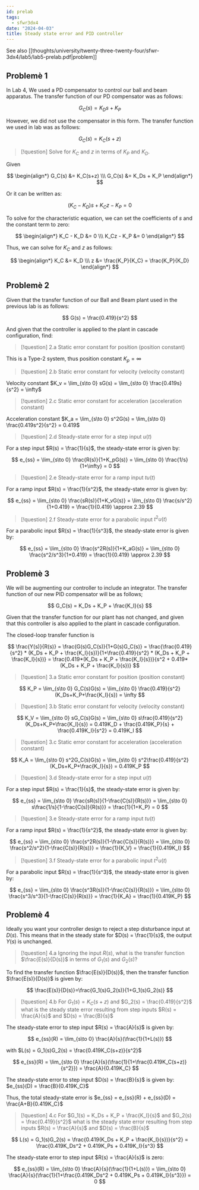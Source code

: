 ```yaml
---
id: prelab
tags:
  - sfwr3dx4
date: "2024-04-03"
title: Steady state error and PID controller
---
```


See also [[thoughts/university/twenty-three-twenty-four/sfwr-3dx4/lab5/lab5-prelab.pdf|problem]]

## Problemè 1

In Lab 4, We used a PD compensator to control our ball and beam apparatus. The transfer function of our PD compensator was as follows:

$$
G_C(s) = K_Ds + K_P
$$

However, we did not use the compensator in this form. The transfer function we used in lab was as follows:

$$
G_C(s) = K_C(s+z)
$$

> [!question]
> Solve for $K_C$ and $z$ in terms of $K_P$ and $K_D$.

Given

$$
\begin{align*}
G_C(s) &= K_C(s+z) \\\
G_C(s) &= K_Ds + K_P
\end{align*}
$$

Or it can be written as:

$$
(K_C - K_D)s + K_Cz - K_P = 0
$$

To solve for the characteristic equation, we can set the coefficients of $s$ and the constant term to zero:

$$
\begin{align*}
K_C - K_D &= 0 \\\
K_Cz - K_P &= 0
\end{align*}
$$

Thus, we can solve for $K_C$ and $z$ as follows:

$$
\begin{align*}
K_C &= K_D \\\
z &= \frac{K_P}{K_C} = \frac{K_P}{K_D}
\end{align*}
$$

## Problemè 2

Given that the transfer function of our Ball and Beam plant used in the previous lab is as follows:

$$
G(s) = \frac{0.419}{s^2}
$$

And given that the controller is applied to the plant in cascade configuration, find:

> [!question] 2.a
> Static error constant for position (position constant)

This is a Type-2 system, thus position constant $K_p = \infty$

> [!question] 2.b
> Static error constant for velocity (velocity constant)

Velocity constant $K_v = \lim_{s\to 0} sG(s) = \lim_{s\to 0} \frac{0.419s}{s^2} = \infty$

> [!question] 2.c
> Static error constant for acceleration (acceleration constant)

Acceleration constant $K_a = \lim_{s\to 0} s^2G(s) = \lim_{s\to 0} \frac{0.419s^2}{s^2} = 0.419$

> [!question] 2.d
> Steady-state error for a step input $u(t)$

For a step input $R(s) = \frac{1}{s}$, the steady-state error is given by:

$$
e_{ss} = \lim_{s\to 0} \frac{R(s)}{1+K_pG(s)} = \lim_{s\to 0} \frac{1/s}{1+\infty} = 0
$$

> [!question] 2.e
> Steady-state error for a ramp input $tu(t)$

For a ramp input $R(s) = \frac{1}{s^2}$, the steady-state error is given by:

$$
e_{ss} = \lim_{s\to 0} \frac{sR(s)}{1+K_vG(s)} = \lim_{s\to 0} \frac{s/s^2}{1+0.419} = \frac{1}{0.419} \approx 2.39
$$

> [!question] 2.f
> Steady-state error for a parabolic input $t^2u(t)$

For a parabolic input $R(s) = \frac{1}{s^3}$, the steady-state error is given by:

$$
e_{ss} = \lim_{s\to 0} \frac{s^2R(s)}{1+K_aG(s)} = \lim_{s\to 0} \frac{s^2/s^3}{1+0.419} = \frac{1}{0.419} \approx 2.39
$$

## Problemè 3

We will be augmenting our controller to include an integrator. The transfer function of our new PID compensator will be as follows;

$$
G_C(s) = K_Ds + K_P + \frac{K_I}{s}
$$

Given that the transfer function for our plant has not changed, and given that this controller is also applied to the plant in cascade configuration.

The closed-loop transfer function is

$$
\frac{Y(s)}{R(s)} = \frac{G(s)G_C(s)}{1+G(s)G_C(s)} = \frac{\frac{0.419}{s^2} * (K_Ds + K_P + \frac{K_I}{s})}{1+\frac{0.419}{s^2} * (K_Ds + K_P + \frac{K_I}{s})} = \frac{0.419*(K_Ds + K_P + \frac{K_I}{s})}{s^2 + 0.419*(K_Ds + K_P + \frac{K_I}{s})}
$$

> [!question] 3.a
> Static error constant for position (position constant)

$$
K_P = \lim_{s\to 0} G_C(s)G(s) = \lim_{s\to 0} \frac{0.419}{s^2}(K_Ds+K_P+\frac{K_I}{s}) = \infty
$$

> [!question] 3.b
> Static error constant for velocity (velocity constant)

$$
K_V = \lim_{s\to 0} sG_C(s)G(s) = \lim_{s\to 0} s\frac{0.419}{s^2}(K_Ds+K_P+\frac{K_I}{s}) = 0.419K_D + \frac{0.419K_P}{s} + \frac{0.419K_I}{s^2} = 0.419K_I
$$

> [!question] 3.c
> Static error constant for acceleration (acceleration constant)

$$
K_A = \lim_{s\to 0} s^2G_C(s)G(s) = \lim_{s\to 0} s^2\frac{0.419}{s^2}(K_Ds+K_P+\frac{K_I}{s}) = 0.419K_P
$$

> [!question] 3.d
> Steady-state error for a step input $u(t)$

For a step input $R(s) = \frac{1}{s}$, the steady-state error is given by:

$$
e_{ss} = \lim_{s\to 0} \frac{sR(s)}{1-\frac{C(s)}{R(s)}} = \lim_{s\to 0} s\frac{1/s}{1-\frac{C(s)}{R(s)}} = \frac{1}{1+K_P} = 0
$$

> [!question] 3.e
> Steady-state error for a ramp input $tu(t)$

For a ramp input $R(s) = \frac{1}{s^2}$, the steady-state error is given by:

$$
e_{ss} = \lim_{s\to 0} \frac{s^2R(s)}{1-\frac{C(s)}{R(s)}} = \lim_{s\to 0} \frac{s^2/s^2}{1-\frac{C(s)}{R(s)}} = \frac{1}{K_V} = \frac{1}{0.419K_I}
$$

> [!question] 3.f
> Steady-state error for a parabolic input $t^2u(t)$

For a parabolic input $R(s) = \frac{1}{s^3}$, the steady-state error is given by:

$$
e_{ss} = \lim_{s\to 0} \frac{s^3R(s)}{1-\frac{C(s)}{R(s)}} = \lim_{s\to 0} \frac{s^3/s^3}{1-\frac{C(s)}{R(s)}} = \frac{1}{K_A} = \frac{1}{0.419K_P}
$$

## Problemè 4

Ideally you want your controller design to reject a step disturbance input at $D(s)$. This means that in the steady state for $D(s) = \frac{1}{s}$, the output $Y(s)$ is unchanged.

> [!question] 4.a
> Ignoring the input $R(s)$, what is the transfer function $\frac{E(s)}{D(s)}$ in terms of $G_1(s)$ and $G_2(s)$?

To find the transfer function $\frac{E(s)}{D(s)}$, then the transfer function $\frac{E(s)}{D(s)}$ is given by:

$$
\frac{E(s)}{D(s)}=\frac{G_1(s)G_2(s)}{1+G_1(s)G_2(s)}
$$

> [!question] 4.b
> For $G_1(s) = K_C(s+z)$ and $G_2(s) = \frac{0.419}{s^2}$ what is the steady state error resulting from step inputs $R(s) = \frac{A}{s}$ and $D(s) = \frac{B}{s}$

The steady-state error to step input $R(s) = \frac{A}{s}$ is given by:

$$
e_{ss}(R) = \lim_{s\to 0} \frac{A}{s}(\frac{1}{1+L(s)})
$$

with $L(s) = G_1(s)G_2(s) = \frac{0.419K_C(s+z)}{s^2}$

$$
e_{ss}(R) = \lim_{s\to 0} \frac{A}{s}(\frac{1}{1+\frac{0.419K_C(s+z)}{s^2}}) = \frac{A}{0.419K_C}
$$

The steady-state error to step input $D(s) = \frac{B}{s}$ is given by: $e_{ss}(D) = \frac{B}{0.419K_C}$

Thus, the total steady-state error is $e_{ss} = e_{ss}(R) + e_{ss}(D) = \frac{A+B}{0.419K_C}$

> [!question] 4.c
> For $G_1(s) = K_Ds + K_P + \frac{K_I}{s}$ and $G_2(s) = \frac{0.419}{s^2}$ what is the steady state error resulting from step inputs $R(s) = \frac{A}{s}$ and $D(s) = \frac{B}{s}$

$$
L(s) = G_1(s)G_2(s) = \frac{0.419(K_Ds + K_P + \frac{K_I}{s})}{s^2} = \frac{0.419K_Ds^2 + 0.419K_Ps + 0.419K_I}{s^3}
$$

The steady-state error to step input $R(s) = \frac{A}{s}$ is zero:

$$
e_{ss}(R) = \lim_{s\to 0} \frac{A}{s}(\frac{1}{1+L(s)}) = \lim_{s\to 0} \frac{A}{s}(\frac{1}{1+\frac{0.419K_Ds^2 + 0.419K_Ps + 0.419K_I}{s^3}}) = 0
$$
